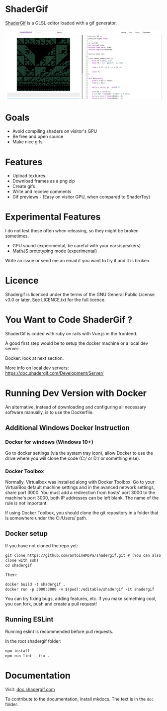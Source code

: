 # ShaderGif

[ShaderGif](https://shadergif.com) is a GLSL editor loaded with a gif generator.

![screenshot](public/screenshot.png)

# Goals

* Avoid compiling shaders on visitor's GPU
* Be free and open source
* Make nice gifs

# Features

 * Upload textures
 * Download frames as a png zip
 * Create gifs
 * Write and receive comments
 * Gif previews - (Easy on visitor GPU, when compared to ShaderToy)

# Experimental Features

I do not test these often when releasing, so they might be broken sometimes.

 * GPU sound (experimental, be careful with your ears/speakers)
 * MathJS prototyping mode (experimental)

Write an issue or send me an email if you want to try it and it is broken.

# Licence

Shadergif is licenced under the terms of the GNU General Public License v3.0 or later. See LICENCE.txt for the full licence.

# You Want to Code ShaderGif ?

ShaderGif is coded with ruby on rails with Vue.js in the frontend.

A good first step would be to setup the docker machine or a local dev server:

Docker: look at next section.

More info on local dev servers: https://doc.shadergif.com/Development/Server/


# Running Dev Version with Docker

An alternative, instead of downloading and configuring all necessary software manually, is to use the Dockerfile.

## Additional Windows Docker Instruction

### Docker for windows (Windows 10+)

Go to docker settings (via the system tray icon), allow Docker to use the drive where you will clone the code (C:/ or D:/ or something else).

### Docker Toolbox

Normally, Virtualbox was installed along with Docker Toolbox. Go to your VirtualBox default machine settings and in the avanced network settings, share port 3000. You must add a redirection from hosts' port 3000 to the machine's port 3000, both IP addresses can be left blank. The name of the rule is not important.

If using Docker Toolbox, you should clone the git repository in a folder that is somewhere under the C:/Users/ path.

## Docker setup

If you have not cloned the repo yet:

    git clone https://github.com/antoineMoPa/shadergif.git # (You can also clone with ssh)
    cd shadergif

Then:

    docker build -t shadergif .
    docker run -p 3000:3000 -v $(pwd):/editable/shadergif -it shadergif

You can try fixing bugs, adding features, etc. If you make something cool, you can fork, push and create a pull request!

## Running ESLint

Running eslint is recommended before pull requests.

In the root shadergif folder:

    npm install
    npm run lint --fix .

# Documentation

Visit: [doc.shadergif.com](https://doc.shadergif.com)

To contribute to the documentation, install mkdocs. The text is in the `doc` folder.
